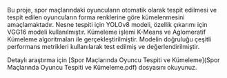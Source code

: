 Bu proje, spor maçlarındaki oyuncuların otomatik olarak tespit edilmesi ve tespit edilen oyuncuların forma renklerine göre kümelenmesini amaçlamaktadır. Nesne tespiti için YOLOv8 modeli, özellik çıkarımı için VGG16 modeli kullanılmıştır. Kümeleme işlemi K-Means ve Aglomeratif Kümeleme algoritmaları ile gerçekleştirilmiştir. Modelin doğruluğu çeşitli performans metrikleri kullanılarak test edilmiş ve değerlendirilmiştir.

Detaylı araştırma için [Spor Maçlarında Oyuncu Tespiti ve Kümeleme](Spor Maçlarında Oyuncu Tespiti ve Kümeleme.pdf) dosyasını okuyunuz.

